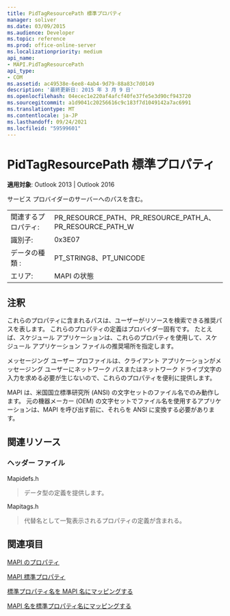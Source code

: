 ```yaml
---
title: PidTagResourcePath 標準プロパティ
manager: soliver
ms.date: 03/09/2015
ms.audience: Developer
ms.topic: reference
ms.prod: office-online-server
ms.localizationpriority: medium
api_name:
- MAPI.PidTagResourcePath
api_type:
- COM
ms.assetid: ac49538e-6ee8-4ab4-9d79-88a83c7d0149
description: '最終更新日: 2015 年 3 月 9 日'
ms.openlocfilehash: 04ecec1e220af4afcf40fe37fe5e3d90cf943720
ms.sourcegitcommit: a1d9041c20256616c9c183f7d1049142a7ac6991
ms.translationtype: MT
ms.contentlocale: ja-JP
ms.lasthandoff: 09/24/2021
ms.locfileid: "59599601"
---
```

# <a name="pidtagresourcepath-canonical-property"></a>PidTagResourcePath 標準プロパティ

  
  
**適用対象**: Outlook 2013 | Outlook 2016 
  
サービス プロバイダーのサーバーへのパスを含む。
  
|||
|:-----|:-----|
|関連するプロパティ:  <br/> |PR_RESOURCE_PATH、PR_RESOURCE_PATH_A、PR_RESOURCE_PATH_W  <br/> |
|識別子:  <br/> |0x3E07  <br/> |
|データの種類 :   <br/> |PT_STRING8、PT_UNICODE  <br/> |
|エリア:  <br/> |MAPI の状態  <br/> |
   
## <a name="remarks"></a>注釈

これらのプロパティに含まれるパスは、ユーザーがリソースを検索できる推奨パスを表します。 これらのプロパティの定義はプロバイダー固有です。 たとえば、スケジュール アプリケーションは、これらのプロパティを使用して、スケジュール アプリケーション ファイルの推奨場所を指定します。
  
メッセージング ユーザー プロファイルは、クライアント アプリケーションがメッセージング ユーザーにネットワーク パスまたはネットワーク ドライブ文字の入力を求める必要が生じないので、これらのプロパティを便利に提供します。
  
MAPI は、米国国立標準研究所 (ANSI) の文字セットのファイル名でのみ動作します。 元の機器メーカー (OEM) の文字セットでファイル名を使用するアプリケーションは、MAPI を呼び出す前に、それらを ANSI に変換する必要があります。
  
## <a name="related-resources"></a>関連リソース

### <a name="header-files"></a>ヘッダー ファイル

Mapidefs.h
  
> データ型の定義を提供します。
    
Mapitags.h
  
> 代替名として一覧表示されるプロパティの定義が含まれる。
    
## <a name="see-also"></a>関連項目



[MAPI のプロパティ](mapi-properties.md)
  
[MAPI 標準プロパティ](mapi-canonical-properties.md)
  
[標準プロパティ名を MAPI 名にマッピングする](mapping-canonical-property-names-to-mapi-names.md)
  
[MAPI 名を標準プロパティ名にマッピングする](mapping-mapi-names-to-canonical-property-names.md)

